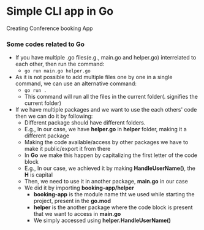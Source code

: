 # Simple CLI app in Go

Creating Conference booking App

### Some codes related to Go

- If you have multiple .go files(e.g., main.go and helper.go) interrelated to each other, then run the command:
  - `go run main.go helper.go`
- As it is not possible to add multiple files one by one in a single command, we can use an alternative command:
  - `go run .`
  - This command will run all the files in the current folder(. signifies the current folder)
- If we have multiple packages and we want to use the each others' code then we can do it by following:
  - Different package should have different folders.
  - E.g., In our case, we have **helper.go** in **helper** folder, making it a different package
  - Making the code available/access by other packages we have to make it public/export it from there
  - In **Go** we make this happen by capitalizing the first letter of the code block
  - E.g., In our case, we achieved it by making **HandleUserName()**, the **H** is capital
  - Then, we need to use it in another package, **main.go** in our case
  - We did it by importing **booking-app/helper**
    - **booking-app** is the module name tht we used while starting the project, present in the **go.mod**
    - **helper** is the another package where the code block is present that we want to access in **main.go**
    - We simply accessed using **helper.HandleUserName()**
